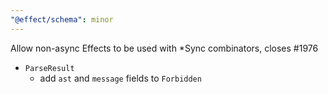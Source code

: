 ```yaml
---
"@effect/schema": minor
---
```


Allow non-async Effects to be used with \*Sync combinators, closes #1976

- `ParseResult`
  - add `ast` and `message` fields to `Forbidden`
